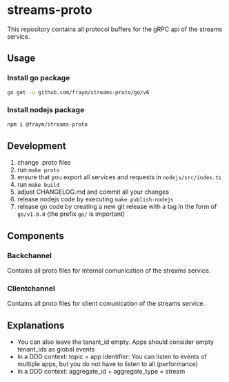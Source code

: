 # streams-proto

This repository contains all protocol buffers for the gRPC api of the streams service.

## Usage

### Install go package

```bash
go get -u github.com/fraym/streams-proto/go/v6
```

### Install nodejs package

```bash
npm i @fraym/streams-proto
```

## Development

1. change .proto files
2. run `make proto`
3. ensure that you export all services and requests in `nodejs/src/index.ts`
4. run `make build`
5. adjust CHANGELOG.md and commit all your changes
6. release nodejs code by executing `make publish-nodejs`
7. release go code by creating a new git release with a tag in the form of `go/v1.0.0` (the prefix `go/` is important)

## Components

### Backchannel

Contains all proto files for internal comunication of the streams service.

### Clientchannel

Contains all proto files for client comunication of the streams service.

## Explanations

- You can also leave the tenant_id empty. Apps should consider empty tenant_ids as global events
- In a DDD context: topic = app identifier: You can listen to events of multiple apps, but you do not have to listen to all (performance)
- In a DDD context: aggregate_id + aggregate_type = stream
